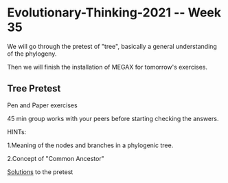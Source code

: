 # Evolutionary-Thinking-2021 -- Week 35

We will go through the pretest of "tree", basically a general understanding of the phylogeny.

Then we will finish the installation of MEGAX for tomorrow's exercises.

## Tree Pretest

Pen and Paper exercises

45 min group works with your peers before starting checking the answers.

HINTs:

1.Meaning of the nodes and branches in a phylogenic tree.

2.Concept of "Common Ancestor"

[Solutions](https://docs.google.com/document/d/1gca29t0lDALeHBa5VoLKm_OJs6BO720adv7xBndXyA4/edit?usp=sharing) to the pretest

